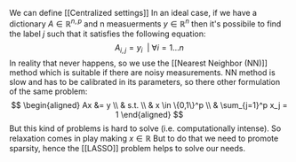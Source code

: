 We can define [[Centralized settings]]
In an ideal case, if we have a dictionary $A \in \mathbb{R}^{n,p}$ and n measuerments $y \in \mathbb{R}^n$ then it's possibile to find the label $j$ such that it satisfies the following equation:
$$ A_{i,j} = y_i \ \ |\  \forall i=1...n $$
In reality that never happens, so we use the [[Nearest Neighbor (NN)]] method which is suitable if there are noisy measurements.
NN method is slow and has to be calibrated in its parameters, so there other formulation of the same problem:
$$
\begin{aligned}
	Ax &= y \\
	& s.t. \\
	& x \in \{0,1\}^p \\
	& \sum_{j=1}^p x_j = 1
\end{aligned}
$$
But this kind of problems is hard to solve (i.e. computationally intense).
So relaxation comes in play making $x \in \mathbb{R}$ 
But to do that we need to promote sparsity, hence the [[LASSO]] problem helps to solve our needs.